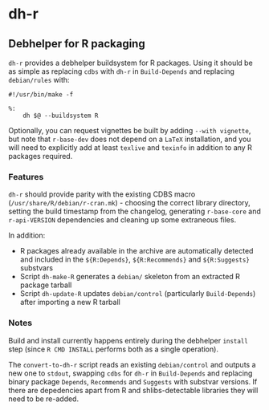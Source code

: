 # dh-r

## Debhelper for R packaging

`dh-r` provides a debhelper buildsystem for R packages. Using it should be as simple as replacing `cdbs` with `dh-r` in `Build-Depends` and replacing `debian/rules` with:

```
#!/usr/bin/make -f

%:
    dh $@ --buildsystem R
```

Optionally, you can request vignettes be built by adding `--with vignette`, but note that `r-base-dev` does not depend on a `LaTeX` installation, and you will need to explicitly add at least `texlive` and `texinfo` in addition to any R packages required.

### Features

`dh-r` should provide parity with the existing CDBS macro (`/usr/share/R/debian/r-cran.mk`) - choosing the correct library directory, setting the build timestamp from the changelog, generating `r-base-core` and `r-api-VERSION` dependencies and cleaning up some extraneous files.

In addition:

 * R packages already available in the archive are automatically detected and included in the `${R:Depends}`, `${R:Recommends}` and `${R:Suggests}` substvars
 * Script `dh-make-R` generates a `debian/` skeleton from an extracted R package tarball
 * Script `dh-update-R` updates `debian/control` (particularly `Build-Depends`) after importing a new R tarball

### Notes

Build and install currently happens entirely during the debhelper `install` step (since `R CMD INSTALL` performs both as a single operation).

The `convert-to-dh-r` script reads an existing `debian/control` and outputs a new one to `stdout`, swapping `cdbs` for `dh-r` in `Build-Depends` and replacing binary package `Depends`, `Recommends` and `Suggests` with substvar versions. If there are depedencies apart from R and shlibs-detectable libraries they will need to be re-added.
